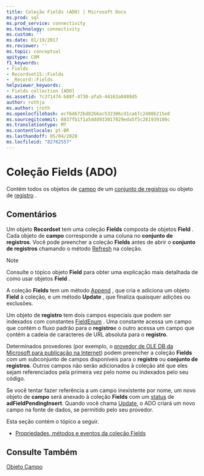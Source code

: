 ```yaml
---
title: Coleção Fields (ADO) | Microsoft Docs
ms.prod: sql
ms.prod_service: connectivity
ms.technology: connectivity
ms.custom: ''
ms.date: 01/19/2017
ms.reviewer: ''
ms.topic: conceptual
apitype: COM
f1_keywords:
- Fields
- Recordset15::Fields
- _Record::Fields
helpviewer_keywords:
- Fields collection [ADO]
ms.assetid: 7c371474-b88f-4730-afa5-44163a0488d5
author: rothja
ms.author: jroth
ms.openlocfilehash: ecf6d672bd82b6ac532306cd1ca6fc2400b215e8
ms.sourcegitcommit: 6037fb1f1a5ddd933017029eda5f5c281939100c
ms.translationtype: MT
ms.contentlocale: pt-BR
ms.lasthandoff: 05/04/2020
ms.locfileid: "82762557"
---
```

# <a name="fields-collection-ado"></a>Coleção Fields (ADO)
Contém todos os objetos de [campo](../../../ado/reference/ado-api/field-object.md) de um [conjunto de registros](../../../ado/reference/ado-api/recordset-object-ado.md) ou objeto de [registro](../../../ado/reference/ado-api/record-object-ado.md) .  
  
## <a name="remarks"></a>Comentários  
 Um objeto **Recordset** tem uma coleção **Fields** composta de objetos **Field** . Cada objeto de **campo** corresponde a uma coluna no **conjunto de registros**. Você pode preencher a coleção **Fields** antes de abrir o **conjunto de registros** chamando o método [Refresh](../../../ado/reference/ado-api/refresh-method-ado.md) na coleção.  
  
> [!NOTE]
>  Consulte o tópico objeto **Field** para obter uma explicação mais detalhada de como usar objetos **Field** .  
  
 A coleção **Fields** tem um método [Append](../../../ado/reference/ado-api/append-method-ado.md) , que cria e adiciona um objeto **Field** à coleção, e um método **Update** , que finaliza quaisquer adições ou exclusões.  
  
 Um objeto de **registro** tem dois campos especiais que podem ser indexados com constantes [FieldEnum](../../../ado/reference/ado-api/fieldenum.md) . Uma constante acessa um campo que contém o fluxo padrão para o **registro**e o outro acessa um campo que contém a cadeia de caracteres de URL absoluta para o **registro**.  
  
 Determinados provedores (por exemplo, o [provedor de OLE DB da Microsoft para publicação na Internet](../../../ado/guide/appendixes/microsoft-ole-db-provider-for-internet-publishing.md)) podem preencher a coleção **Fields** com um subconjunto de campos disponíveis para o **registro** ou **conjunto de registros**. Outros campos não serão adicionados à coleção até que eles sejam referenciados pela primeira vez pelo nome ou indexados pelo seu código.  
  
 Se você tentar fazer referência a um campo inexistente por nome, um novo objeto de **campo** será anexado à coleção **Fields** com um [status](../../../ado/reference/ado-api/status-property-ado-field.md) de **adFieldPendingInsert**. Quando você chama [Update](../../../ado/reference/ado-api/update-method.md), o ADO criará um novo campo na fonte de dados, se permitido pelo seu provedor.  
  
 Esta seção contém o tópico a seguir.  
  
-   [Propriedades, métodos e eventos da coleção Fields](../../../ado/reference/ado-api/fields-collection-properties-methods-and-events.md)  
  
## <a name="see-also"></a>Consulte Também  
 [Objeto Campo](../../../ado/reference/ado-api/field-object.md)

